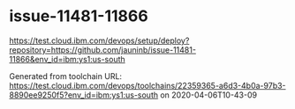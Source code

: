 # issue-11481-11866

https://test.cloud.ibm.com/devops/setup/deploy?repository=https://github.com/jauninb/issue-11481-11866&env_id=ibm:ys1:us-south

Generated from toolchain URL: https://test.cloud.ibm.com/devops/toolchains/22359365-a6d3-4b0a-97b3-8890ee9250f5?env_id=ibm:ys1:us-south
on 2020-04-06T10-43-09
